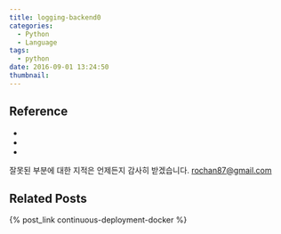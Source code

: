 ```yaml
---
title: logging-backend0
categories:
  - Python
  - Language
tags:
  - python
date: 2016-09-01 13:24:50
thumbnail:
---
```





## Reference
*
*
*

잘못된 부분에 대한 지적은 언제든지 감사히 받겠습니다.
[rochan87@gmail.com](rochan87@gmail.com)

## Related Posts
{% post_link continuous-deployment-docker %}
<br/>
